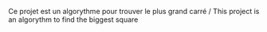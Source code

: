 Ce projet est un algorythme pour trouver le plus grand carré / This project is an algorythm to find the biggest square 
